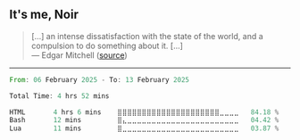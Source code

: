 ## It's me, Noir

> [...] an intense dissatisfaction with the state of the world, and a compulsion to do something about it. [...] \
> — Edgar Mitchell ([source](https://www.goodreads.com/quotes/416837-you-develop-an-instant-global-consciousness-a-people-orientation-an))

---

<!--START_SECTION:waka-->

```rust
From: 06 February 2025 - To: 13 February 2025

Total Time: 4 hrs 52 mins

HTML       4 hrs 6 mins    ⣿⣿⣿⣿⣿⣿⣿⣿⣿⣿⣿⣿⣿⣿⣿⣿⣿⣿⣿⣿⣿⣀⣀⣀⣀   84.18 %
Bash       12 mins         ⣿⣄⣀⣀⣀⣀⣀⣀⣀⣀⣀⣀⣀⣀⣀⣀⣀⣀⣀⣀⣀⣀⣀⣀⣀   04.42 %
Lua        11 mins         ⣿⣀⣀⣀⣀⣀⣀⣀⣀⣀⣀⣀⣀⣀⣀⣀⣀⣀⣀⣀⣀⣀⣀⣀⣀   03.87 %
```

<!--END_SECTION:waka-->
